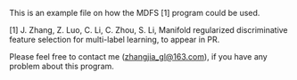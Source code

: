 This is an example file on how the MDFS [1] program could be used.

[1] J. Zhang, Z. Luo, C. Li, C. Zhou, S. Li, Manifold regularized discriminative feature selection for multi-label learning, to appear in PR.

Please feel free to contact me (zhangjia_gl@163.com), if you have any problem about this program.

